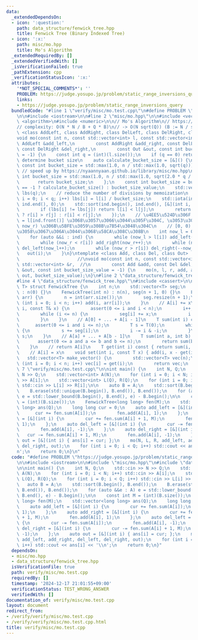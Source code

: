 ```yaml
---
data:
  _extendedDependsOn:
  - icon: ':question:'
    path: data_structure/fenwick_tree.hpp
    title: Fenwick Tree (Binary Indexed Tree)
  - icon: ':x:'
    path: misc/mo.hpp
    title: Mo's Algorithm
  _extendedRequiredBy: []
  _extendedVerifiedWith: []
  _isVerificationFailed: true
  _pathExtension: cpp
  _verificationStatusIcon: ':x:'
  attributes:
    '*NOT_SPECIAL_COMMENTS*': ''
    PROBLEM: https://judge.yosupo.jp/problem/static_range_inversions_query
    links:
    - https://judge.yosupo.jp/problem/static_range_inversions_query
  bundledCode: "#line 1 \"verify/misc/mo.test.cpp\"\n#define PROBLEM \"https://judge.yosupo.jp/problem/static_range_inversions_query\"\
    \n\n#include <iostream>\n\n#line 2 \"misc/mo.hpp\"\n\n#include <vector>\n#include\
    \ <algorithm>\n#include <numeric>\n\n// Mo's Algorithm\n// https://snuke.hatenablog.com/entry/2016/07/01/000000\n\
    // complexity: O(N * N / B + Q * B)\n// -> O(N sqrt(Q)) (B := N / sqrt(Q))\ntemplate\
    \ <class AddLeft, class AddRight, class DelLeft, class DelRight, class Out>\n\
    void mo(const int n, const std::vector<int> l, const std::vector<int> r, const\
    \ AddLeft &add_left,\n        const AddRight &add_right, const DelLeft &del_left,\
    \ const DelRight &del_right,\n        const Out &out, const int bucket_size_value\
    \ = -1) {\n    const int q = (int)(l.size());\n    if (q == 0) return;\n    //\
    \ determine bucket size\n    auto calculate_bucket_size = [&]() {\n        //\
    \ const int bucket_size = std::max(1.0, n / std::max(1.0, sqrt(q)));\n       \
    \ // speed up by https://nyaannyaan.github.io/library/misc/mo.hpp\n        const\
    \ int bucket_size = std::max(1.0, n / std::max(1.0, sqrt(2.0 * q / 3.0)));\n \
    \       return bucket_size;\n    };\n    const int bucket_size = bucket_size_value\
    \ == -1 ? calculate_bucket_size() : bucket_size_value;\n    std::vector<int> ind(q),\
    \ lbs(q);\n    // reduce the number of divisions by memoization\n    for (int\
    \ i = 0; i < q; i++) lbs[i] = l[i] / bucket_size;\n    std::iota(ind.begin(),\
    \ ind.end(), 0);\n    std::sort(ind.begin(), ind.end(), [&](int i, int j) {\n\
    \        if (lbs[i] != lbs[j]) return l[i] < l[j];\n        return (lbs[i] & 1)\
    \ ? r[i] > r[j] : r[i] < r[j];\n    });\n    // \u4EE5\u524D\u306F now_l = now_r\
    \ = l[ind.front()] \u3068\u3057\u3066\u3044\u305F\u304C, \u3053\u308C\u306F [now_l,\
    \ now_r) \u306B\u5BFE\u3059\u308B\u7B54\u3048\u304C\n    // [0, 0) \u3068\u540C\
    \u3058\u3067\u306A\u3044\u3068\u58CA\u308C\u308B\n    int now_l = 0, now_r = 0;\n\
    \    for (auto &&i : ind) {\n        while (now_l > l[i]) add_left(--now_l);\n\
    \        while (now_r < r[i]) add_right(now_r++);\n        while (now_l < l[i])\
    \ del_left(now_l++);\n        while (now_r > r[i]) del_right(--now_r);\n     \
    \   out(i);\n    }\n}\ntemplate <class Add, class Del, class Out>            \
    \                      //\nvoid mo(const int n, const std::vector<int> &l, const\
    \ std::vector<int> &r,  //\n        const Add &add, const Del &del, const Out\
    \ &out, const int bucket_size_value = -1) {\n    mo(n, l, r, add, add, del, del,\
    \ out, bucket_size_value);\n}\n#line 2 \"data_structure/fenwick_tree.hpp\"\n\n\
    #line 4 \"data_structure/fenwick_tree.hpp\"\n#include <cassert>\n\ntemplate <class\
    \ T> struct FenwickTree {\n    int n;\n    std::vector<T> seg;\n    FenwickTree()\
    \ : n(0) {}\n    FenwickTree(int n) : n(n), seg(n + 1, 0) {}\n    FenwickTree(std::vector<T>&\
    \ arr) {\n        n = int(arr.size());\n        seg.resize(n + 1);\n        for\
    \ (int i = 0; i < n; i++) add(i, arr[i]);\n    }\n    // A[i] += x\n    void add(int\
    \ i, const T& x) {\n        assert(0 <= i and i < n);\n        i++;  // 1-indexed\n\
    \        while (i <= n) {\n            seg[i] += x;\n            i += i & -i;\n\
    \        }\n    }\n    // A[0] + ... + A[i - 1]\n    T sum(int i) const {\n  \
    \      assert(0 <= i and i <= n);\n        T s = T(0);\n        while (i > 0)\
    \ {\n            s += seg[i];\n            i -= i & -i;\n        }\n        return\
    \ s;\n    }\n    // A[a] + ... + A[b - 1]\n    T sum(int a, int b) const {\n \
    \       assert(0 <= a and a <= b and b <= n);\n        return sum(b) - sum(a);\n\
    \    }\n    // return A[i]\n    T get(int i) const { return sum(i, i + 1); }\n\
    \    // A[i] = x\n    void set(int i, const T x) { add(i, x - get(i)); }\n\n \
    \   std::vector<T> make_vector() {\n        std::vector<T> vec(n);\n        for\
    \ (int i = 0; i < n; i++) vec[i] = get(i);\n        return vec;\n    }\n};\n#line\
    \ 7 \"verify/misc/mo.test.cpp\"\n\nint main() {\n    int N, Q;\n    std::cin >>\
    \ N >> Q;\n    std::vector<int> A(N);\n    for (int i = 0; i < N; i++) std::cin\
    \ >> A[i];\n    std::vector<int> L(Q), R(Q);\n    for (int i = 0; i < Q; i++)\
    \ std::cin >> L[i] >> R[i];\n\n    auto B = A;\n    std::sort(B.begin(), B.end());\n\
    \    B.erase(std::unique(B.begin(), B.end()), B.end());\n    for (auto &&e : A)\
    \ e = std::lower_bound(B.begin(), B.end(), e) - B.begin();\n\n    const int M\
    \ = (int)(B.size());\n    FenwickTree<long long> fen(M);\n    std::vector<long\
    \ long> ans(Q);\n    long long cur = 0;\n    auto add_left = [&](int i) {\n  \
    \      cur += fen.sum(A[i]);\n        fen.add(A[i], 1);\n    };\n    auto add_right\
    \ = [&](int i) {\n        cur += fen.sum(A[i] + 1, M);\n        fen.add(A[i],\
    \ 1);\n    };\n    auto del_left = [&](int i) {\n        cur -= fen.sum(A[i]);\n\
    \        fen.add(A[i], -1);\n    };\n    auto del_right = [&](int i) {\n     \
    \   cur -= fen.sum(A[i] + 1, M);\n        fen.add(A[i], -1);\n    };\n    auto\
    \ out = [&](int i) { ans[i] = cur; };\n    mo(N, L, R, add_left, add_right, del_left,\
    \ del_right, out);\n    for (int i = 0; i < Q; i++) std::cout << ans[i] << '\\\
    n';\n    return 0;\n}\n"
  code: "#define PROBLEM \"https://judge.yosupo.jp/problem/static_range_inversions_query\"\
    \n\n#include <iostream>\n\n#include \"misc/mo.hpp\"\n#include \"data_structure/fenwick_tree.hpp\"\
    \n\nint main() {\n    int N, Q;\n    std::cin >> N >> Q;\n    std::vector<int>\
    \ A(N);\n    for (int i = 0; i < N; i++) std::cin >> A[i];\n    std::vector<int>\
    \ L(Q), R(Q);\n    for (int i = 0; i < Q; i++) std::cin >> L[i] >> R[i];\n\n \
    \   auto B = A;\n    std::sort(B.begin(), B.end());\n    B.erase(std::unique(B.begin(),\
    \ B.end()), B.end());\n    for (auto &&e : A) e = std::lower_bound(B.begin(),\
    \ B.end(), e) - B.begin();\n\n    const int M = (int)(B.size());\n    FenwickTree<long\
    \ long> fen(M);\n    std::vector<long long> ans(Q);\n    long long cur = 0;\n\
    \    auto add_left = [&](int i) {\n        cur += fen.sum(A[i]);\n        fen.add(A[i],\
    \ 1);\n    };\n    auto add_right = [&](int i) {\n        cur += fen.sum(A[i]\
    \ + 1, M);\n        fen.add(A[i], 1);\n    };\n    auto del_left = [&](int i)\
    \ {\n        cur -= fen.sum(A[i]);\n        fen.add(A[i], -1);\n    };\n    auto\
    \ del_right = [&](int i) {\n        cur -= fen.sum(A[i] + 1, M);\n        fen.add(A[i],\
    \ -1);\n    };\n    auto out = [&](int i) { ans[i] = cur; };\n    mo(N, L, R,\
    \ add_left, add_right, del_left, del_right, out);\n    for (int i = 0; i < Q;\
    \ i++) std::cout << ans[i] << '\\n';\n    return 0;\n}"
  dependsOn:
  - misc/mo.hpp
  - data_structure/fenwick_tree.hpp
  isVerificationFile: true
  path: verify/misc/mo.test.cpp
  requiredBy: []
  timestamp: '2024-12-17 21:01:55+09:00'
  verificationStatus: TEST_WRONG_ANSWER
  verifiedWith: []
documentation_of: verify/misc/mo.test.cpp
layout: document
redirect_from:
- /verify/verify/misc/mo.test.cpp
- /verify/verify/misc/mo.test.cpp.html
title: verify/misc/mo.test.cpp
---
```

